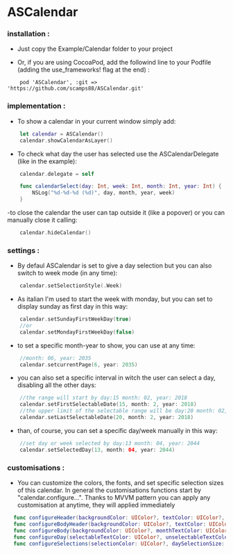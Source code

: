 # ASCalendar

### installation :

- Just copy the Example/Calendar folder to your project

- Or, if you are using CocoaPod, add the followind line to your Podfile (adding the use_frameworks! flag at the end) :
```script
    pod 'ASCalendar', :git => 'https://github.com/scamps88/ASCalendar.git'
```
    
### implementation :
- To show a calendar in your current window simply add:
```swift
    let calendar = ASCalendar()
    calendar.showCalendarAsLayer()
```
- To check what day the user has selected use the ASCalendarDelegate (like in the example):
```swift
    calendar.delegate = self
```
```swift
    func calendarSelect(day: Int, week: Int, month: Int, year: Int) {
        NSLog("%d-%d-%d (%d)", day, month, year, week)
    }
```
-to close the calendar the user can tap outside it (like a popover) or you can manually close it calling:
```swift
    calendar.hideCalendar()
```
### settings :
- By defaul ASCalendar is set to give a day selection but you can also switch to week mode (in any time):
```swift
    calendar.setSelectionStyle(.Week)
```
- As italian I'm used to start the week with monday, but you can set to display sunday as first day in this way:
```swift
    calendar.setSundayFirstWeekDay(true)
    //or
    calendar.setMondayFirstWeekDay(false)
```
- to set a specific month-year to show, you can use at any time:
```swift
    //month: 06, year: 2035
    calendar.setcurrentPage(6, year: 2035)
```
- you can also set a specific interval in witch the user can select a day, disabling all the other days:
```swift
    //the range will start by day:15 month: 02, year: 2018
    calendar.setFirstSelectableDate(15, month: 2, year: 2018)
    //the upper limit of the selectable range will be day:20 month: 02, year: 2018
    calendar.setLastSelectableDate(20, month: 2, year: 2018)
```
- than, of course, you can set a specific day/week manually in this way:
```swift
    //set day or week selected by day:13 month: 04, year: 2044
    calendar.setSelectedDay(13, month: 04, year: 2044)
```
### customisations :
- You can customize the colors, the fonts, and set specific selection sizes of this calendar. In general the customisations functions start by "calendar.configure...". Thanks to MVVM pattern you can apply any customisation at anytime, they will applied immediately

```swift
  func configureHeader(backgroundColor: UIColor?, textColor: UIColor?, textFont : UIFont?, separationLineColor: UIColor?)
  func configureBodyHeader(backgroundColor: UIColor?, textColor: UIColor?, textFont: UIFont?, separationLineColor: UIColor?)
  func configureBody(backgroundColor: UIColor?, monthTextColor: UIColor?, monthTextFont: UIFont?, separationLineColor: UIColor?)
  func configureDay(selectableTextColor: UIColor?, unselectableTextColor: UIColor?, selectedTextColor: UIColor?, TextFont: UIFont?)
  func configureSelections(selectionColor: UIColor?, daySelectionSize: CGFloat?, weekSelectionHeight: CGFloat?)
```
